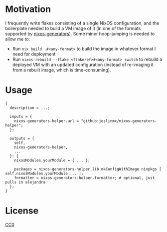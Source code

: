# Motivation

I frequently write flakes consisting of a single NixOS configuration, and the boilerplate needed to build a VM image of it (in one of the formats supported by [nixos-generators](https://github.com/nix-community/nixos-generators)). Some minor hoop-jumping is needed to allow me to:

- Run `nix build .#<any-format>` to build the image in whatever format I need for deployment
- Run `nixos-rebuild --flake <flakeref>#<any-format> switch` to rebuild a deployed VM with an updated configuration (instead of re-imaging it from a rebuilt image, which is time-consuming).

# Usage

```
{
  description = ...;

  inputs = {
    nixos-generators-helper.url = "github:jeslinmx/nixos-generators-helper";
  };

  outputs = {
    self,
    nixos-generators-helper,
    ...
  }: {
    nixosModules.yourModule = { ... };

    packages = nixos-generators-helper.lib.mkConfigWithImage nixpkgs [ self.nixosModules.yourModule ... ];
    formatter = nixos-generators-helper.formatter; # optional, just pulls in alejandra
  };
}
```

# License

[CC0](./LICENSE)
